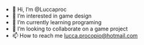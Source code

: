 - 👋 Hi, I’m @Luccaproc
- 👀 I’m interested in game design
- 🌱 I’m currently learning programing
- 💞️ I’m looking to collaborate on a game project
- 📫 How to reach me lucca.procopio@hotmail.com

<!---
Luccaproc/Luccaproc is a ✨ special ✨ repository because its `README.md` (this file) appears on your GitHub profile.
You can click the Preview link to take a look at your changes.
--->
